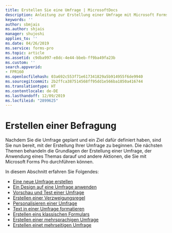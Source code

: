 ```yaml
---
title: Erstellen Sie eine Umfrage | MicrosoftDocs
description: Anleitung zur Erstellung einer Umfrage mit Microsoft Forms Pro.
keywords: ''
author: sbmjais
ms.author: shjais
manager: shujoshi
applies_to: ''
ms.date: 04/26/2019
ms.service: forms-pro
ms.topic: article
ms.assetid: c9dba997-e8dc-4e44-bbeb-ff9ba49fa23b
ms.custom: ''
search.appverid:
- FPR160
ms.openlocfilehash: 03a692c553f71e617341829a5b914955f6de9940
ms.sourcegitcommit: 2b2ffca387514568ff95dd1e566ba1850a416744
ms.translationtype: HT
ms.contentlocale: de-DE
ms.lasthandoff: 12/09/2019
ms.locfileid: "2899625"
---
```

# <a name="create-a-survey"></a>Erstellen einer Befragung

Nachdem Sie die Umfrage geplant und ein Ziel dafür definiert haben, sind Sie nun bereit, mit der Erstellung Ihrer Umfrage zu beginnen. Die nächsten Themen behandeln die Grundlagen der Erstellung einer Umfrage, der Anwendung eines Themas darauf und andere Aktionen, die Sie mit Microsoft Forms Pro durchführen können.

In diesem Abschnitt erfahren Sie Folgendes:

- [Eine neue Umfrage erstellen](create-new-survey.md)
- [Ein Design auf eine Umfrage anwenden](apply-theme.md)  
- [Vorschau und Test einer Umfrage](preview-test-survey.md)
- [Erstellen einer Verzweigungsregel](create-branching-rule.md)
- [Personalisieren einer Umfrage](personalize-survey.md)
- [Text in einer Umfrage formatieren](survey-text-format.md)
- [Erstellen eins klassischen Formulars](create-classic-form.md)
- [Erstellen einer mehrsprachigen Umfrage](create-multilingual-survey.md)
- [Erstellen einet mehrseitigen Umfrage](create-multipage-survey.md)


